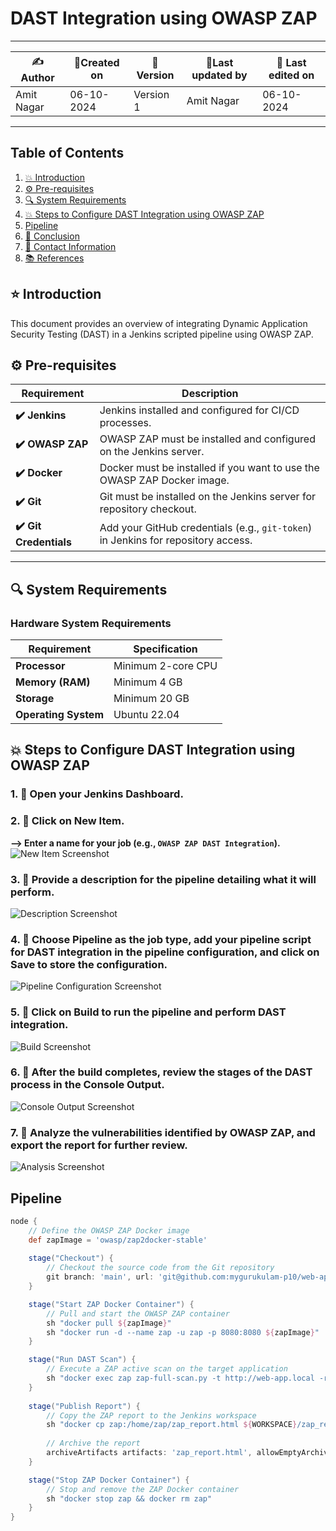 # DAST Integration using OWASP ZAP

---

| ✍Author      | 📅Created on  |📌 Version    | 📝Last updated by |📅 Last edited on |
|-------------|-------------|------------|-----------------|----------------|
| Amit Nagar | 06-10-2024  | Version 1  | Amit Nagar   | 06-10-2024     |

---

## Table of Contents
1. [💥 Introduction](#-introduction)
2. [⚙️ Pre-requisites](#-pre-requisites)
3. [🔍 System Requirements](#-system-requirements)
4. [💥 Steps to Configure DAST Integration using OWASP ZAP](#-steps-to-configure-dast-integration-using-owasp-zap)
5. [Pipeline](#pipeline)
6. [📛 Conclusion](#-conclusion)
7. [📧 Contact Information](#-contact-information)
8. [📚 References](#-references)

## ⭐ Introduction 
This document provides an overview of integrating Dynamic Application Security Testing (DAST) in a Jenkins scripted pipeline using OWASP ZAP.

## ⚙️ Pre-requisites

| Requirement          | Description                                                                 |
|----------------------|-----------------------------------------------------------------------------|
| **✔️ Jenkins**          | Jenkins installed and configured for CI/CD processes.                       |
| **✔️ OWASP ZAP**        | OWASP ZAP must be installed and configured on the Jenkins server.            |
| **✔️ Docker**           | Docker must be installed if you want to use the OWASP ZAP Docker image.       |
| **✔️ Git**              | Git must be installed on the Jenkins server for repository checkout.        |
| **✔️ Git Credentials**  | Add your GitHub credentials (e.g., `git-token`) in Jenkins for repository access. |

---

## 🔍 System Requirements

### Hardware System Requirements

| Requirement          | Specification                                                     |
|----------------------|-------------------------------------------------------------------|
| **Processor**        | Minimum 2-core CPU                                                |
| **Memory (RAM)**     | Minimum 4 GB                                                      |
| **Storage**          | Minimum 20 GB                                                     |
| **Operating System** | Ubuntu 22.04                                                      |

## 💥 Steps to Configure DAST Integration using OWASP ZAP

### 1. 🚀 Open your Jenkins Dashboard.

### 2. 🚀 Click on **New Item**.  
**--> Enter a name for your job (e.g., `OWASP ZAP DAST Integration`).**  
![New Item Screenshot](https://github.com/user-attachments/assets/85f6e0ef-e8c7-48d4-a254-a4ee7e806e3d)

### 3. 🚀 Provide a description for the pipeline detailing what it will perform.  
![Description Screenshot](https://github.com/user-attachments/assets/70b71bf9-2333-46f5-ab21-6ce59dd430d8)

### 4. 🚀 Choose **Pipeline** as the job type, add your pipeline script for DAST integration in the pipeline configuration, and click on **Save** to store the configuration.  
![Pipeline Configuration Screenshot](https://github.com/user-attachments/assets/57cbffb8-526d-41f1-91c4-920cf2b0b84d)

### 5. 🚀 Click on **Build** to run the pipeline and perform DAST integration.  
![Build Screenshot](https://github.com/user-attachments/assets/7548fea1-4c3e-4c87-87af-a10ce3241090)

### 6. 🚀 After the build completes, review the stages of the DAST process in the **Console Output**.  
![Console Output Screenshot](https://github.com/user-attachments/assets/6bdf0edc-e00e-4cb3-8d51-f015f089da8e)

### 7. 🚀 Analyze the vulnerabilities identified by OWASP ZAP, and export the report for further review.  
![Analysis Screenshot](https://github.com/user-attachments/assets/a4c8fb82-151a-4de0-87f7-93f29c02e03b)

## Pipeline

```groovy
node {
    // Define the OWASP ZAP Docker image
    def zapImage = 'owasp/zap2docker-stable'
    
    stage("Checkout") {
        // Checkout the source code from the Git repository
        git branch: 'main', url: 'git@github.com:mygurukulam-p10/web-app.git', credentialsId: "amit_cred"
    }

    stage("Start ZAP Docker Container") {
        // Pull and start the OWASP ZAP container
        sh "docker pull ${zapImage}"
        sh "docker run -d --name zap -u zap -p 8080:8080 ${zapImage}"
    }

    stage("Run DAST Scan") {
        // Execute a ZAP active scan on the target application
        sh "docker exec zap zap-full-scan.py -t http://web-app.local -r zap_report.html"
    }
   
    stage("Publish Report") {
        // Copy the ZAP report to the Jenkins workspace
        sh "docker cp zap:/home/zap/zap_report.html ${WORKSPACE}/zap_report.html"
        
        // Archive the report
        archiveArtifacts artifacts: 'zap_report.html', allowEmptyArchive: true
    }

    stage("Stop ZAP Docker Container") {
        // Stop and remove the ZAP Docker container
        sh "docker stop zap && docker rm zap"
    }
}

